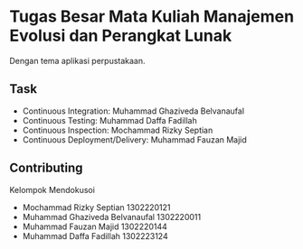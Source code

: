 
# Tugas Besar Mata Kuliah Manajemen Evolusi dan Perangkat Lunak

Dengan tema aplikasi perpustakaan.

## Task

- Continuous Integration: Muhammad Ghaziveda Belvanaufal
- Continuous Testing: Muhammad Daffa Fadillah
- Continuous Inspection: Mochammad Rizky Septian
- Continuous Deployment/Delivery: Muhammad Fauzan Majid

## Contributing

Kelompok Mendokusoi

- Mochammad Rizky Septian 1302220121
- Muhammad Ghaziveda Belvanaufal 1302220011
- Muhammad Fauzan Majid 1302220144
- Muhammad Daffa Fadillah 1302223124
